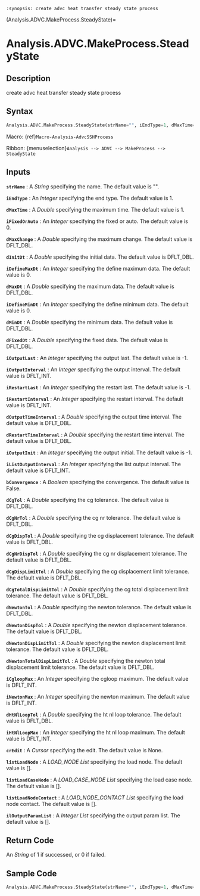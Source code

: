 ```{module} Analysis.ADVC.MakeProcess.SteadyState()
:synopsis: create advc heat transfer steady state process
```

(Analysis.ADVC.MakeProcess.SteadyState)=

# Analysis.ADVC.MakeProcess.SteadyState

## Description

create advc heat transfer steady state process

## Syntax

```python
Analysis.ADVC.MakeProcess.SteadyState(strName="", iEndType=1, dMaxTime=1, iFixedOrAuto=0, dMaxChange=DFLT_DBL, dInitDt=DFLT_DBL, iDefineMaxDt=0, dMaxDt=DFLT_DBL, iDefineMinDt=0, dMinDt=DFLT_DBL, dFixedDt=DFLT_DBL, iOutputLast=-1, iOutputInterval=DFLT_INT, iRestartLast=-1, iRestartInterval=DFLT_INT, dOutputTimeInterval=DFLT_DBL, dRestartTimeInterval=DFLT_DBL, iOutputInit=-1, iListOutputInterval=DFLT_INT, bConvergence=False, dCgTol=DFLT_DBL, dCgNrTol=DFLT_DBL, dCgDispTol=DFLT_DBL, dCgNrDispTol=DFLT_DBL, dCgDispLimitTol=DFLT_DBL, dCgTotalDispLimitTol=DFLT_DBL, dNewtonTol=DFLT_DBL, dNewtonDispTol=DFLT_DBL, dNewtonDispLimitTol=DFLT_DBL, dNewtonTotalDispLimitTol=DFLT_DBL, iCgloopMax=DFLT_INT, iNewtonMax=DFLT_INT, dHtNlLoopTol=DFLT_DBL, iHtNlLoopMax=DFLT_INT, crEdit=None, listLoadNode=[], listLoadCaseNode=[], listLoadNodeContact=[], ilOutputParamList=[])
```

Macro: {ref}`Macro-Analysis-AdvcSSHProcess`

Ribbon: {menuselection}`Analysis --> ADVC --> MakeProcess --> SteadyState`

## Inputs

**`strName`**
: A _String_ specifying the name. The default value is "".

**`iEndType`**
: An _Integer_ specifying the end type. The default value is 1.

**`dMaxTime`**
: A _Double_ specifying the maximum time. The default value is 1.

**`iFixedOrAuto`**
: An _Integer_ specifying the fixed or auto. The default value is 0.

**`dMaxChange`**
: A _Double_ specifying the maximum change. The default value is DFLT_DBL.

**`dInitDt`**
: A _Double_ specifying the initial data. The default value is DFLT_DBL.

**`iDefineMaxDt`**
: An _Integer_ specifying the define maximum data. The default value is 0.

**`dMaxDt`**
: A _Double_ specifying the maximum data. The default value is DFLT_DBL.

**`iDefineMinDt`**
: An _Integer_ specifying the define minimum data. The default value is 0.

**`dMinDt`**
: A _Double_ specifying the minimum data. The default value is DFLT_DBL.

**`dFixedDt`**
: A _Double_ specifying the fixed data. The default value is DFLT_DBL.

**`iOutputLast`**
: An _Integer_ specifying the output last. The default value is -1.

**`iOutputInterval`**
: An _Integer_ specifying the output interval. The default value is DFLT_INT.

**`iRestartLast`**
: An _Integer_ specifying the restart last. The default value is -1.

**`iRestartInterval`**
: An _Integer_ specifying the restart interval. The default value is DFLT_INT.

**`dOutputTimeInterval`**
: A _Double_ specifying the output time interval. The default value is DFLT_DBL.

**`dRestartTimeInterval`**
: A _Double_ specifying the restart time interval. The default value is DFLT_DBL.

**`iOutputInit`**
: An _Integer_ specifying the output initial. The default value is -1.

**`iListOutputInterval`**
: An _Integer_ specifying the list output interval. The default value is DFLT_INT.

**`bConvergence`**
: A _Boolean_ specifying the convergence. The default value is False.

**`dCgTol`**
: A _Double_ specifying the cg tolerance. The default value is DFLT_DBL.

**`dCgNrTol`**
: A _Double_ specifying the cg nr tolerance. The default value is DFLT_DBL.

**`dCgDispTol`**
: A _Double_ specifying the cg displacement tolerance. The default value is DFLT_DBL.

**`dCgNrDispTol`**
: A _Double_ specifying the cg nr displacement tolerance. The default value is DFLT_DBL.

**`dCgDispLimitTol`**
: A _Double_ specifying the cg displacement limit tolerance. The default value is DFLT_DBL.

**`dCgTotalDispLimitTol`**
: A _Double_ specifying the cg total displacement limit tolerance. The default value is DFLT_DBL.

**`dNewtonTol`**
: A _Double_ specifying the newton tolerance. The default value is DFLT_DBL.

**`dNewtonDispTol`**
: A _Double_ specifying the newton displacement tolerance. The default value is DFLT_DBL.

**`dNewtonDispLimitTol`**
: A _Double_ specifying the newton displacement limit tolerance. The default value is DFLT_DBL.

**`dNewtonTotalDispLimitTol`**
: A _Double_ specifying the newton total displacement limit tolerance. The default value is DFLT_DBL.

**`iCgloopMax`**
: An _Integer_ specifying the cgloop maximum. The default value is DFLT_INT.

**`iNewtonMax`**
: An _Integer_ specifying the newton maximum. The default value is DFLT_INT.

**`dHtNlLoopTol`**
: A _Double_ specifying the ht nl loop tolerance. The default value is DFLT_DBL.

**`iHtNlLoopMax`**
: An _Integer_ specifying the ht nl loop maximum. The default value is DFLT_INT.

**`crEdit`**
: A _Cursor_ specifying the edit. The default value is None.

**`listLoadNode`**
: A _LOAD_NODE List_ specifying the load node. The default value is [].

**`listLoadCaseNode`**
: A _LOAD_CASE_NODE List_ specifying the load case node. The default value is [].

**`listLoadNodeContact`**
: A _LOAD_NODE_CONTACT List_ specifying the load node contact. The default value is [].

**`ilOutputParamList`**
: A _Integer List_ specifying the output param list. The default value is [].

## Return Code

An _String_ of 1 if successed, or 0 if failed.

## Sample Code

```python
Analysis.ADVC.MakeProcess.SteadyState(strName="", iEndType=1, dMaxTime=1, iFixedOrAuto=0, dMaxChange=DFLT_DBL, dInitDt=DFLT_DBL, iDefineMaxDt=0, dMaxDt=DFLT_DBL, iDefineMinDt=0, dMinDt=DFLT_DBL, dFixedDt=DFLT_DBL, iOutputLast=-1, iOutputInterval=DFLT_INT, iRestartLast=-1, iRestartInterval=DFLT_INT, dOutputTimeInterval=DFLT_DBL, dRestartTimeInterval=DFLT_DBL, iOutputInit=-1, iListOutputInterval=DFLT_INT, bConvergence=False, dCgTol=DFLT_DBL, dCgNrTol=DFLT_DBL, dCgDispTol=DFLT_DBL, dCgNrDispTol=DFLT_DBL, dCgDispLimitTol=DFLT_DBL, dCgTotalDispLimitTol=DFLT_DBL, dNewtonTol=DFLT_DBL, dNewtonDispTol=DFLT_DBL, dNewtonDispLimitTol=DFLT_DBL, dNewtonTotalDispLimitTol=DFLT_DBL, iCgloopMax=DFLT_INT, iNewtonMax=DFLT_INT, dHtNlLoopTol=DFLT_DBL, iHtNlLoopMax=DFLT_INT, crEdit=None, listLoadNode=[], listLoadCaseNode=[], listLoadNodeContact=[], ilOutputParamList=[])
```
